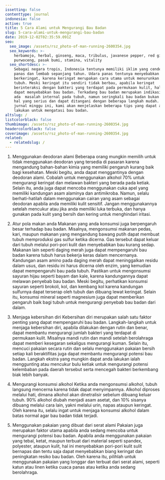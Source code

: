 ```yaml
---
issetting: false
contenttype: journal
indonesia: false
active: true
title: 5 Cara Alami untuk Mengurangi Bau Badan
slug: 5-cara-alami-untuk-mengurangi-bau-badan
date: 2019-12-02T02:35:59.091Z
seo:
  seo_image: /assets/rsz_photo-of-man-running-2600354.jpg
  seo_keywords: >-
    herbamojo, herbal, ginseng, maca, tribulus, javanese pepper, red ginger,
    purwoceng, pasak bumi, stamina, vitality
  seo_shortdesc: >-
    Sebagai negara tropis, Indonesia tentunya memiliki iklim yang cenderung
    panas dan lembab sepanjang tahun. Udara panas tentunya menyebabkan seseorang
    berkeringat, karena keringat merupakan cara utama untuk menurunkan suhu
    tubuh. Meski keringat itu sendiri tidak berbau, apabila keringat
    berinteraksi dengan bakteri yang terdapat pada permukaan kulit, hal tersebut
    dapat menyebabkan bau badan. Terkadang bau badan merupakan indikasi bahwa
    ada  masalah internal pada tubuh, namun seringkali bau badan bukan merupakan
    hal yang serius dan dapat ditangani dengan beberapa langkah mudah. Pada
    jurnal minggu ini, kami akan menjelaskan beberapa tips yang dapat anda
    lakukan untuk mengatasi bau badan.
altslug: /
listcolorblack: false
thumbimage: /assets/rsz_photo-of-man-running-2600354.jpg
headercolorblack: false
coverimage: /assets/rsz_photo-of-man-running-2600354.jpg
related:
  - relatedslug: /
---
```


1. Menggunakan deodoran alami
	Beberapa orang mungkin memilih untuk tidak menggunakan deodoran yang tersedia di pasaran karena mengandung bahan-bahan kimia yang memiliki pengaruh kurang baik bagi kesehatan. Meski begitu, anda dapat menggantinya dengan deodoran alami. Cobalah untuk menggunakan alkohol 70% untuk mengurangi keringat dan melawan bakteri yang berada pada ketiak. Selain itu, anda juga dapat mencoba menggunakan cuka apel yang memiliki kandungan asam alaminya dan antimikroba. Namun, selalu berhati-hatilah dalam menggunakan cairan yang asam sebagai deodoran apabila anda memiliki kulit sensitif. Jangan menggunakannya setelah mencukur atau jika anda memiliki luka terbuka, dan hanya gunakan pada kulit yang bersih dan kering untuk menghindari iritasi.
	
2. Atur pola makan anda
	Makanan yang anda konsumsi juga berpengaruh besar terhadap bau badan. Misalnya, mengonsumsi makanan pedas, kari, maupun makanan yang mengandung bawang putih dapat membuat tubuh memproduksi gas sulfur ketika dicerna. Gas tersebut dapat keluar dari tubuh melalui pori-pori kulit dan menyebabkan bau kurang sedap. Makanan lain seperti daging merah juga dapat mempengaruhi bau badan karena tubuh harus bekerja keras dalam mencernanya. Kandungan asam amino pada daging merah dapat meninggalkan residu dalam usus, dan residu ini harus dicerna oleh enzim, yang kemudian dapat mempengaruhi bau pada tubuh.
	Pastikan untuk mengonsumsi sayuran hijau seperti bayam dan kale, karena kandungannya dapat melawan penyebab bau badan. Meski begitu, perhatikan konsumsi sayuran seperti brokoli, kol, dan kembang kol karena kandungan sulfurnya dapat terserap oleh tubuh dan dibuang lewat keringat. Selain itu, konsumsi mineral seperti magnesium juga dapat memberikan pengaruh baik bagi tubuh untuk mengurangi penyebab bau badan dari dalam.

3. Menjaga kebersihan diri
	Kebersihan diri merupakan salah satu faktor penting yang dapat mempengaruhi bau badan. Langkah-langkah untuk menjaga kebersihan diri, apabila dilakukan dengan rutin dan benar, dapat membantu mengurangi jumlah bakteri yang terdapat di permukaan kulit. Misalnya mandi rutin dan mandi setelah berolahraga dapat memberi kesegaran sekaligus mengurangi kuman. Selain itu, mencuci pakaian secara rutin dan selalu menggunakan pakaian bersih setiap kali beraktifitas juga dapat membantu mengurangi potensi bau badan. Langkah ekstra yang mungkin dapat anda lakukan ialah menggunting atau mencukur bulu ketiak untuk mengurangi potensi kelembaban pada daerah tersebut serta mencegah bakteri berkembang biak lebih banyak.

4. Mengurangi konsumsi alkohol
	Ketika anda mengonsumsi alkohol, tubuh langsung mencerna karena tidak dapat menyimpannya. Alkohol diproses melalui hati, dimana alkohol akan dinetralisir sebelum dibuang keluar tubuh. 90% alkohol diubah menjadi asam asetat, dan 10% sisanya dibuang melalui cara lain, yakni melalui urin, napas ataupun  keringat. Oleh karena itu, selalu ingat untuk menjaga konsumsi alkohol dalam batas normal agar bau badan tidak terjadi.

5. Menggunakan pakaian yang dibuat dari serat alami
	Pakaian juga merupakan faktor utama apabila anda sedang mencoba untuk mengurangi potensi bau badan. Apabila anda menggunakan pakaian yang tebal, ketat, maupun terbuat dari material seperti spandex, polyester, ataupun kulit, hal ini menyebabkan pori-pori kulit sulit bernapas dan tentu saja dapat menyebabkan biang keringat dan peningkatan resiko bau badan. Oleh karena itu, pilihlah untuk menggunakan pakaian yang longgar dan terbuat dari serat alami, seperti katun atau linen ketika cuaca panas atau ketika anda sedang berolahraga.
